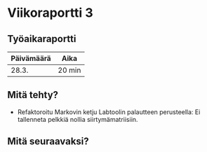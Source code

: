 # Viikoraportti 3

## Työaikaraportti

|Päivämäärä|Aika|
|----------|----|
|28.3.|20 min|

## Mitä tehty?

- Refaktoroitu Markovin ketju Labtoolin palautteen perusteella: Ei tallenneta pelkkiä nollia siirtymämatriisiin.

## Mitä seuraavaksi?
